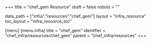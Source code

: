 +++
title = "chef_gem Resource"
draft = false
robots = ""

data_path = ["infra","resources","chef_gem"]
layout = "infra_resource"
toc_layout = "infra_resource_toc"

[menu]
  [menu.infra]
    title = "chef_gem"
    identifier = "chef_infra/resources/chef_gem"
    parent = "chef_infra/resources"
+++

<!-- The contents of this page are automatically generated from the chef_gem.yaml file in the data/infra/resources directory. -->
<!-- To suggest a change, edit the https://github.com/chef/chef/blob/main/lib/chef/resource/chef_gem.rb file and submit a pull request to the https://github.com/chef/chef repository. -->
<!-- markdownlint-disable-file -->
